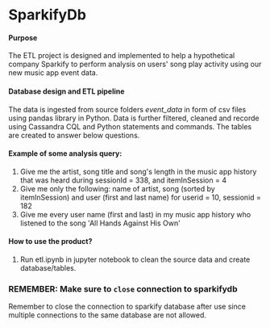 # SparkifyDb   

#### Purpose
The ETL project is designed and implemented to help a hypothetical company Sparkify to perform analysis on users' song play activity using our new music app event data.

#### Database design and ETL pipeline

The data is ingested from source folders _event_data_ in form of csv files using pandas library in Python. Data is further filtered, cleaned and recorde using Cassandra CQL and Python statements and commands. The tables are created to answer below questions.

#### Example of some analysis query:

 1. Give me the artist, song title and song's length in the music app history that was heard during  sessionId = 338, and itemInSession  = 4
 2. Give me only the following: name of artist, song (sorted by itemInSession) and user (first and last name) for userid = 10, sessionid = 182
 3. Give me every user name (first and last) in my music app history who listened to the song 'All Hands Against His Own'

#### How to use the product?
1. Run etl.ipynb in jupyter notebook to clean the source data and create database/tables.

### REMEMBER: Make sure to `close` connection to sparkifydb
Remember to close the connection to sparkify database after use since multiple connections to the same database are not allowed. 
